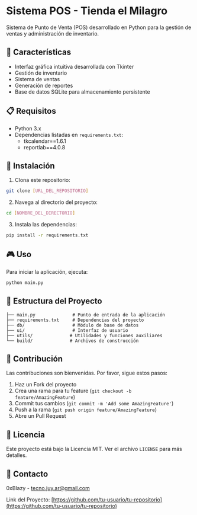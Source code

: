# Sistema POS - Tienda el Milagro

Sistema de Punto de Venta (POS) desarrollado en Python para la gestión de ventas y administración de inventario.

## 🚀 Características

- Interfaz gráfica intuitiva desarrollada con Tkinter
- Gestión de inventario
- Sistema de ventas
- Generación de reportes
- Base de datos SQLite para almacenamiento persistente

## 📋 Requisitos

- Python 3.x
- Dependencias listadas en `requirements.txt`:
  - tkcalendar==1.6.1
  - reportlab==4.0.8

## 🔧 Instalación

1. Clona este repositorio:
```bash
git clone [URL_DEL_REPOSITORIO]
```

2. Navega al directorio del proyecto:
```bash
cd [NOMBRE_DEL_DIRECTORIO]
```

3. Instala las dependencias:
```bash
pip install -r requirements.txt
```

## 🎮 Uso

Para iniciar la aplicación, ejecuta:
```bash
python main.py
```

## 📁 Estructura del Proyecto

```
├── main.py              # Punto de entrada de la aplicación
├── requirements.txt     # Dependencias del proyecto
├── db/                  # Módulo de base de datos
├── ui/                  # Interfaz de usuario
├── utils/              # Utilidades y funciones auxiliares
└── build/              # Archivos de construcción
```

## 🤝 Contribución

Las contribuciones son bienvenidas. Por favor, sigue estos pasos:

1. Haz un Fork del proyecto
2. Crea una rama para tu feature (`git checkout -b feature/AmazingFeature`)
3. Commit tus cambios (`git commit -m 'Add some AmazingFeature'`)
4. Push a la rama (`git push origin feature/AmazingFeature`)
5. Abre un Pull Request

## 📝 Licencia

Este proyecto está bajo la Licencia MIT. Ver el archivo `LICENSE` para más detalles.

## 📧 Contacto

0xBlazy - tecno.juy.ar@gmail.com

Link del Proyecto: [https://github.com/tu-usuario/tu-repositorio](https://github.com/tu-usuario/tu-repositorio)

